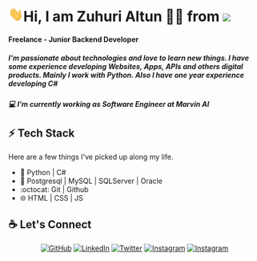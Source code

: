 # <img src="https://raw.githubusercontent.com/ABSphreak/ABSphreak/master/gifs/Hi.gif" width="30px">Hi, I am Zuhuri Altun 👨‍💻 from <img src="https://img.icons8.com/offices/30/000000/turkey.png"/>

#### Freelance - Junior Backend Developer
##### I'm passionate about technologies and love to learn new things. I have some experience developing Websites, Apps, APIs and others digital products. Mainly I work with Python. Also I have one year experience developing C#

##### 💻 I'm currently working as Software Engineer at Marvin AI

## ⚡ Tech Stack

Here are a few things I've picked up along my life.

* 🐍 Python | C#
* 🐘 Postgresql | MySQL | SQLServer | Oracle 
* :octocat: Git | Github
* 🌐 HTML | CSS | JS

## :coffee: Let's Connect 
<p align="center">
	<a href="https://github.com/doctsystems"><img src="https://img.icons8.com/bubbles/50/000000/github.png" alt="GitHub"/></a>
	<a href="https://www.linkedin.com/in/zuhuri/"><img src="https://img.icons8.com/bubbles/50/000000/linkedin.png" alt="LinkedIn"/></a>
	<a href="https://twitter.com/Zuhuri_Altun"><img src="https://img.icons8.com/bubbles/50/000000/twitter-circled.png" alt="Twitter"/></a>
	<a href="mailto:zuhuri312@gmail.com"><img src="https://img.icons8.com/bubbles/50/000000/email.png" alt="Instagram"/></a>
  <a href="https://www.instagram.com/zuhurialtun/"><img src="https://img.icons8.com/bubbles/50/000000/instagram.png" alt="Instagram"/></a>
</p>
